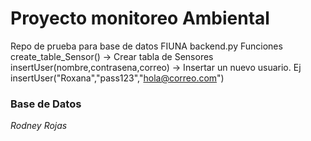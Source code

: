 # Proyecto monitoreo Ambiental 
Repo de prueba para base de datos FIUNA
backend.py
Funciones
create_table_Sensor() -> Crear tabla de Sensores
insertUser(nombre,contrasena,correo) -> Insertar un nuevo usuario. 
Ej insertUser("Roxana","pass123","hola@correo.com")

### Base de Datos 
_Rodney Rojas_